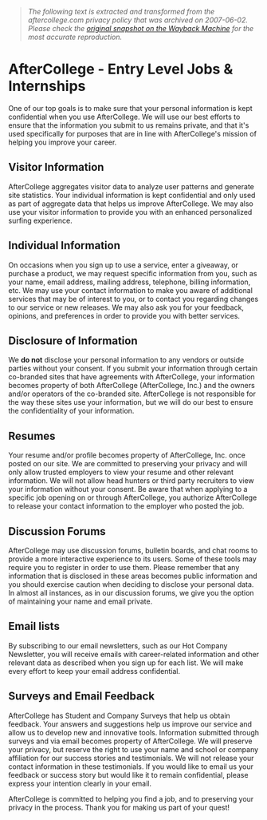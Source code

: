 > *The following text is extracted and transformed from the aftercollege.com privacy policy that was archived on 2007-06-02. Please check the [original snapshot on the Wayback Machine](https://web.archive.org/web/20070602152916id_/http%3A//www.aftercollege.com/privacy.asp) for the most accurate reproduction.*

# AfterCollege - Entry Level Jobs & Internships

One of our top goals is to make sure that your personal information is kept confidential when you use AfterCollege. We will use our best efforts to ensure that the information you submit to us remains private, and that it's used specifically for purposes that are in line with AfterCollege's mission of helping you improve your career. 

## Visitor Information

AfterCollege aggregates visitor data to analyze user patterns and generate site statistics. Your individual information is kept confidential and only used as part of aggregate data that helps us improve AfterCollege. We may also use your visitor information to provide you with an enhanced personalized surfing experience. 

## Individual Information

On occasions when you sign up to use a service, enter a giveaway, or purchase a product, we may request specific information from you, such as your name, email address, mailing address, telephone, billing information, etc. We may use your contact information to make you aware of additional services that may be of interest to you, or to contact you regarding changes to our service or new releases. We may also ask you for your feedback, opinions, and preferences in order to provide you with better services. 

## Disclosure of Information

We **do not** disclose your personal information to any vendors or outside parties without your consent. If you submit your information through certain co-branded sites that have agreements with AfterCollege, your information becomes property of both AfterCollege (AfterCollege, Inc.) and the owners and/or operators of the co-branded site. AfterCollege is not responsible for the way these sites use your information, but we will do our best to ensure the confidentiality of your information. 

## Resumes

Your resume and/or profile becomes property of AfterCollege, Inc. once posted on our site. We are committed to preserving your privacy and will only allow trusted employers to view your resume and other relevant information. We will not allow head hunters or third party recruiters to view your information without your consent. Be aware that when applying to a specific job opening on or through AfterCollege, you authorize AfterCollege to release your contact information to the employer who posted the job. 

## Discussion Forums

AfterCollege may use discussion forums, bulletin boards, and chat rooms to provide a more interactive experience to its users. Some of these tools may require you to register in order to use them. Please remember that any information that is disclosed in these areas becomes public information and you should exercise caution when deciding to disclose your personal data. In almost all instances, as in our discussion forums, we give you the option of maintaining your name and email private. 

## Email lists

By subscribing to our email newsletters, such as our Hot Company Newsletter, you will receive emails with career-related information and other relevant data as described when you sign up for each list. We will make every effort to keep your email address confidential. 

## Surveys and Email Feedback

AfterCollege has Student and Company Surveys that help us obtain feedback. Your answers and suggestions help us improve our service and allow us to develop new and innovative tools. Information submitted through surveys and via email becomes property of AfterCollege. We will preserve your privacy, but reserve the right to use your name and school or company affiliation for our success stories and testimonials. We will not release your contact information in these testimonials. If you would like to email us your feedback or success story but would like it to remain confidential, please express your intention clearly in your email. 

AfterCollege is committed to helping you find a job, and to preserving your privacy in the process. Thank you for making us part of your quest! 

